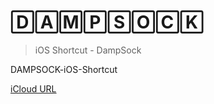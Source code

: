# 🄳🄰🄼🄿🅂🄾🄲🄺 
> iOS Shortcut - DampSock

DAMPSOCK-iOS-Shortcut

[iCloud URL](https://www.icloud.com/shortcuts/86bdc72e6b7140dc944bf72083b5ce48)


